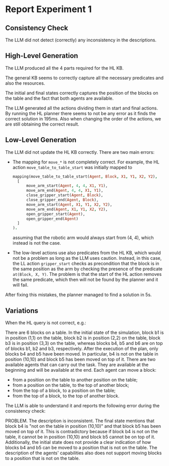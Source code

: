 # Report Experiment 1 

## Consistency Check

The LLM did not detect (correctly) any inconsistency in the descriptions.

## High-Level Generation

The LLM produced all the 4 parts required for the HL KB. 

The general KB seems to correctly capture all the necessary predicates and also the resources. 

The initial and final states correctly captures the position of the blocks on the table and the fact
that both agents are available.

The LLM generated all the actions dividing them in start and final actions. By running the HL planner
there seems to not be any error as it finds the correct solution in 195ms. Also when changing the 
order of the actions, we are still obtaining the correct result. 


## Low-Level Generation

The LLM did not update the HL KB correctly. There are two main errors:

- The mapping for `move_*` is not completely correct. For example, the HL action
  `move_table_to_table_start` was initially mapped to 
  ```prolog
  mapping(move_table_to_table_start(Agent, Block, X1, Y1, X2, Y2),
    [
        move_arm_start(Agent, 4, 4, X1, Y1),
        move_arm_end(Agent, 4, 4, X1, Y1),
        close_gripper_start(Agent, Block),
        close_gripper_end(Agent, Block),
        move_arm_start(Agent, X1, Y1, X2, Y2),
        move_arm_end(Agent, X1, Y1, X2, Y2),
        open_gripper_start(Agent),
        open_gripper_end(Agent)
    ]
  ).
  ``` 
  assuming that the robotic arm would always start from (4, 4), which instead is not the case. 

- The low-level actions use also predicates from the HL KB, which would not be a problem as long as 
  the LLM uses caution. Instead, in this case, the LL action `gripper_start` checks as precondition 
  that the block is in the same position as the arm by checking the presence of the predicate 
  `at(Block, X, Y)`. The problem is that the start of the HL action removes the same predicate, 
  which then will not be found by the planner and it will fail. 

After fixing this mistakes, the planner managed to find a solution in 5s.


## Variations

When the HL query is not correct, e.g.:

There are 6 blocks on a table. In the initial state of the simulation, block b1 is in position
(1,1) on the table, block b2 is in position (2,2) on the table, block b3 is in position (3,3) on the
table, whereas blocks b4, b5 and b6 are on top of blocks b1, b2 and b3, respectively. After the 
execution of the plan, only blocks b4 and b5 have been moved. In particular, b4 is not on the table 
in position (10,10) and block b5 has been moved on top of it. There are two available agents that 
can carry out the task. They are available at the beginning and will be available at the end. 
Each agent can move a block:
- from a position on the table to another position on the table;
- from a position on the table, to the top of another block;
- from the top of a block, to a position on the table;
- from the top of a block, to the top of another block.

The LLM is able to understand it and reports the following error during the consistency check:


PROBLEM. The description is inconsistent. The final state mentions that block b4 is "not on the
table in position (10,10)" and that block b5 has been moved on top of it. This is contradictory
because if block b4 is not on the table, it cannot be in position (10,10) and block b5 cannot be on
top of it. Additionally, the initial state does not provide a clear indication of how blocks b4 and
b5 can be moved to a position that is not on the table. The description of the agents' capabilities
also does not support moving blocks to a position that is not on the table. 